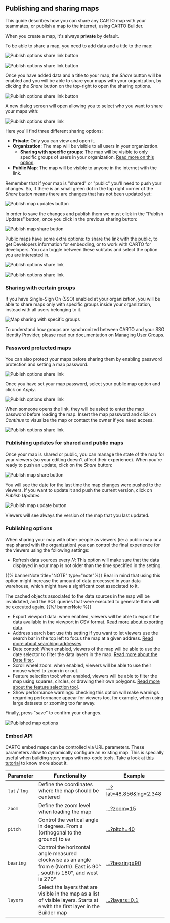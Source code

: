 ## Publishing and sharing maps

This guide describes how you can share any CARTO map with your teammates, or publish a map to the internet, using CARTO Builder.

When you create a map, it's always **private** by default.

To be able to share a map, you need to add data and a title to the map:


![Publish options share link button](/img/cloud-native-workspace/maps/map_share_button_add_data_and_title.png)

![Publish options share link button](/img/cloud-native-workspace/maps/map_share_button_disabled.png)

Once you have added data and a title to your map, the *Share* button will be enabled and you will be able to share your maps with your organization, by clicking the *Share* button on the top-right to open the sharing options.

![Publish options share link button](/img/cloud-native-workspace/maps/map_share_button.png)

A new dialog screen will open allowing you to select who you want to share your maps with:

![Publish options share link](/img/cloud-native-workspace/maps/map_sharing_options_private_by_default.png)

Here you'll find three different sharing options:

* **Private**: Only you can view and open it.
* **Organization**: The map will be visible to all users in your organization.
    * **Sharing with specific groups**: The map will be visible to only specific groups of users in your organization. [Read more on this option](#sharing-with-certain-groups).
* **Public Map**: The map will be visible to anyone in the internet with the link.

Remember that if your map is "shared" or "public" you'll need to push your changes. So, if there is an small green dot in the top right corner of the *Share button* means there are changes that has not been updated yet:

![Publish map updates button](/img/cloud-native-workspace/maps/share_button_the_updates.png)

In order to save the changes and publish them we must click in the "Publish Updates" button, once you click in the previous sharing button:

![Publish map share button](/img/cloud-native-workspace/maps/map_publish_the_updates.png)

Public maps have some extra options: to share the link with the public, to get Developers information for embedding, or to work with CARTO for developers. You can toggle between these subtabs and select the option you are interested in.

![Publish options share link](/img/cloud-native-workspace/maps/map_new_sharing_options_public_map.png)

![Publish options share link](/img/cloud-native-workspace/maps/map_new_sharing_options_developers.png)

### Sharing with certain groups

If you have Single-Sign On (SSO) enabled at your organization, you will be able to share maps only with specific groups inside your organization, instead with all users belonging to it.

![Map sharing with specific groups](/img/cloud-native-workspace/maps/map_sharing_options_with_groups.png)


To understand how groups are synchronized between CARTO and your SSO Identity Provider, please read our documentation on [Managing User Groups](/carto-user-manual/settings/managing-user-groups).
### Password protected maps

You can also protect your maps before sharing them by enabling password protection and setting a map password.

![Publish options share link](/img/cloud-native-workspace/maps/map_sharing_enabling_password_protection.png)

Once you have set your map password, select your public map option and click on *Apply*.

![Publish options share link](/img/cloud-native-workspace/maps/map_sharing_with_password.png)

When someone opens the link, they will be asked to enter the map password before loading the map. Insert the map password and click on *Continue* to visualize the map or contact the owner if you need access.

![Publish options share link](/img/cloud-native-workspace/maps/map_sharing_dialog_enter_password.png)
### Publishing updates for shared and public maps

Once your map is shared or public, you can manage the state of the map for your viewers (so your editing doesn't affect their experience). When you're ready to push an update, click on the *Share* button:

![Publish map share button](/img/cloud-native-workspace/maps/share_button_the_updates.png)

You will see the date for the last time the map changes were pushed to the viewers. If you want to update it and push the current version, click on *Publish Updates*:

![Publish map update button](/img/cloud-native-workspace/maps/map_publish_the_last_published.png)

Viewers will see always the version of the map that you last updated.

### Publishing options

When sharing your map with other people as viewers (ie: a public map or a map shared with the organization) you can control the final experience for the viewers using the following settings:

- Refresh data sources every _N_: This option will make sure that the data displayed in your map is not older than the time specified in the setting.

{{% bannerNote title="NOTE" type="note"%}}
Bear in mind that using this option might increase the amount of data processed in your data warehouse, which might have a significant cost associated to it.

The cached objects associated to the data sources in the map will be invalidated, and the SQL queries that were executed to generate them will be executed again.
{{%/ bannerNote %}}

- Export viewport data: when enabled, viewers will be able to export the data available in the viewport in CSV format. [Read more about exporting data](/carto-user-manual/maps/exporting-data/).
- Address search bar: use this setting if you want to let viewers use the search bar in the top left to focus the map at a given address. [Read more about searching addresses](/carto-user-manual/maps/address-search-bar/).
- Date control: When enabled, viewers of the map will be able to use the date selector to filter the data layers in the map. [Read more about the Date filter](/carto-user-manual/maps/date-filter).
- Scroll wheel zoom: when enabled, viewers will be able to use their mouse wheel to zoom in or out.
- Feature selection tool: when enabled, viewers will be able to filter the map using squares, circles, or drawing their own polygons. [Read more about the feature selection tool](/carto-user-manual/maps/feature-selection-tool/).
- Show performance warnings: checking this option will make warnings regarding performance appear for viewers too, for example, when using large datasets or zooming too far away.

Finally, press "save" to confirm your changes.

![Published map options](/img/cloud-native-workspace/maps/map_sharing_options_published_settings.png)

### Embed API

CARTO embed maps can be controlled via URL parameters. These parameters allow to dynamically configure an existing map. This is specially useful when building story maps with no-code tools. Take a look at [this tutorial](/carto-user-manual/tutorials/build-interactive-map-embedded-capabilities/) to know more about it.

|Parameter  |Functionality   |Example   |
|---|---|---|
|`lat` / `lng`|Define the coordinates where the map should be centered|[...?lat=48.856&lng=2.348](https://gcp-us-east1.app.carto.com/map/c869093a-4eea-4239-a3ec-7cce66eb015e?lat=48.856&lng=2.348)
|`zoom`|Define the zoom level when loading the map|[...?zoom=15](https://gcp-us-east1.app.carto.com/map/c869093a-4eea-4239-a3ec-7cce66eb015e?lat=48.856087&lng=2.348647&zoom=15)
|`pitch`|Control the vertical angle in degrees. From `0` (orthogonal to the ground) to `60`|[...?pitch=40](https://gcp-us-east1.app.carto.com/map/c869093a-4eea-4239-a3ec-7cce66eb015e?lat=48.856087&lng=2.348647&zoom=15&pitch=40)
|`bearing`|Control the horizontal angle measured clockwise as an angle from `0` (North). East is 90° , south is 180°, and west is 270°|[...?bearing=90](https://gcp-us-east1.app.carto.com/map/c869093a-4eea-4239-a3ec-7cce66eb015e?lat=48.856087&lng=2.348647&zoom=15&pitch=40&bearing=90)
|`layers`|Select the layers that are visible in the map as a list of visible layers. Starts at `0` with the first layer in the Builder map | [...?layers=0,1](https://gcp-us-east1.app.carto.com/map/c869093a-4eea-4239-a3ec-7cce66eb015e?lat=48.856087&lng=2.348647&zoom=15&pitch=40&bearing=90&layers=0)
